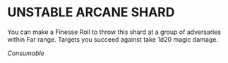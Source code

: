 ﻿---
tags:
  - Item
  - Consumable
name: 'UNSTABLE ARCANE SHARD'
description: 'You can make a Finesse Roll to throw this shard at a group of adversaries within Far range. Targets you succeed against take 1d20 magic damage.'
---

# UNSTABLE ARCANE SHARD

You can make a Finesse Roll to throw this shard at a group of adversaries within Far range. Targets you succeed against take 1d20 magic damage.

*Consumable*
